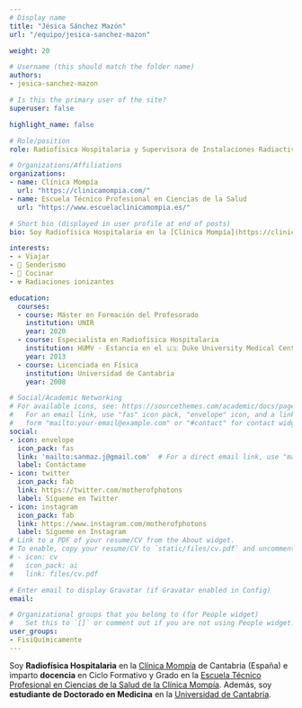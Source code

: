 ```yaml
---
# Display name
title: "Jésica Sánchez Mazón"
url: "/equipo/jesica-sanchez-mazon"

weight: 20

# Username (this should match the folder name)
authors:
- jesica-sanchez-mazon

# Is this the primary user of the site?
superuser: false

highlight_name: false

# Role/position
role: Radiofísica Hospitalaria y Supervisora de Instalaciones Radiactivas

# Organizations/Affiliations
organizations:
- name: Clínica Mompía
  url: "https://clinicamompia.com/"
- name: Escuela Técnico Profesional en Ciencias de la Salud
  url: "https://www.escuelaclinicamompia.es/"  

# Short bio (displayed in user profile at end of posts)
bio: Soy Radiofísica Hospitalaria en la [Clínica Mompía](https://clinicamompia.com/) de Cantabria (España) y estudiante de Doctorado en Medicina en la [Universidad de Cantabria](https://web.unican.es).

interests:
- ✈️ Viajar 
- 🥾 Senderismo
- 🍳 Cocinar 
- ☢️ Radiaciones ionizantes

education:
  courses:
  - course: Máster en Formación del Profesorado
    institution: UNIR
    year: 2020
  - course: Especialista en Radiofísica Hospitalaria
    institution: HUMV · Estancia en el 🇺🇸 Duke University Medical Center
    year: 2013
  - course: Licenciada en Física
    institution: Universidad de Cantabria
    year: 2008

# Social/Academic Networking
# For available icons, see: https://sourcethemes.com/academic/docs/page-builder/#icons
#   For an email link, use "fas" icon pack, "envelope" icon, and a link in the
#   form "mailto:your-email@example.com" or "#contact" for contact widget.
social:
- icon: envelope
  icon_pack: fas
  link: 'mailto:sanmaz.j@gmail.com'  # For a direct email link, use "mailto:test@example.org".
  label: Contáctame
- icon: twitter
  icon_pack: fab
  link: https://twitter.com/motherofphotons
  label: Sígueme en Twitter
- icon: instagram
  icon_pack: fab
  link: https://www.instagram.com/motherofphotons
  label: Sígueme en Instagram
# Link to a PDF of your resume/CV from the About widget.
# To enable, copy your resume/CV to `static/files/cv.pdf` and uncomment the lines below.
# - icon: cv
#   icon_pack: ai
#   link: files/cv.pdf

# Enter email to display Gravatar (if Gravatar enabled in Config)
email:

# Organizational groups that you belong to (for People widget)
#   Set this to `[]` or comment out if you are not using People widget.
user_groups:
- FisiQuímicamente
---
```


Soy **Radiofísica Hospitalaria** en la [Clínica Mompía](https://clinicamompia.com/) de Cantabria (España) e imparto **docencia** en Ciclo Formativo y Grado en la [Escuela Técnico Profesional en Ciencias de la Salud de la Clínica Mompía](https://www.escuelaclinicamompia.es/). Además, soy **estudiante de Doctorado en Medicina** en la [Universidad de Cantabria](https://web.unican.es).
